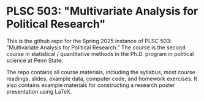 # PLSC 503: "Multivariate Analysis for Political Research"

This is the github repo for the Spring 2025 instance of PLSC 503: "Multivariate Analysis for Political Research." The course is the second course in statistical / quantitative methods in the Ph.D. program in political science at Penn State.

The repo contains all course materials, including the syllabus, most course readings, slides, example data, computer code, and homework exercises. It also contains example materials for constructing a research poster presentation using LaTeX.
